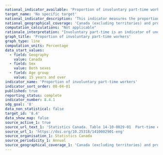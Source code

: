 ```yaml
---
national_indicator_available: 'Proportion of involuntary part-time workers'
target_name: 'No specific target'
national_indicator_description: 'This indicator measures the proportion of involuntary part-time workers. The rate of involuntary part-time workers can be derived in different ways. The one used for this indicator is based on all involuntary part-time workers, whether they looked for full-time work or not. The rate is then presented as the number of involuntary part-timers as a share of the part-time employed.'
national_geographical_coverage: 'Canada (excluding territories) and provinces' 
computation_calculations: "Not applicable"
rationale_interpretation: "Involuntary part-time is an indicator of underemployment and is an important measure to understand the experience of Canadians in the labour market." 
graph_title: 'Proportion of involuntary part-time workers'
graph_type: line
computation_units: Percentage
data_start_values:
  - field: Geography
    value: Canada
  - field: Sex
    value: Both sexes
  - field: Age group
    value: 15 years and over
indicator_name: 'Proportion of involuntary part-time workers'
indicator_sort_order: 08-04-01
published: true
reporting_status: complete
indicator_number: 8.4.1
sdg_goal: '8'
data_non_statistical: false
target_id: '8.4'
data_show_map: false
source_active_1: true
source_url_text_1: 'Statistics Canada. Table 14-10-0029-01  Part-time employment by reason, annual'
source_url_1: 'https://doi.org/10.25318/1410002901-eng'
source_organisation_1: Statistics Canada
source_periodicity_1: Annual
source_geographical_coverage_1: 'Canada (excluding territories) and provinces'
---
```

